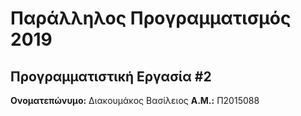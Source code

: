 # Παράλληλος Προγραμματισμός 2019
## Προγραμματιστική Εργασία #2

**Ονοματεπώνυμο:** Διακουμάκος Βασίλειος
**Α.Μ.:** Π2015088



